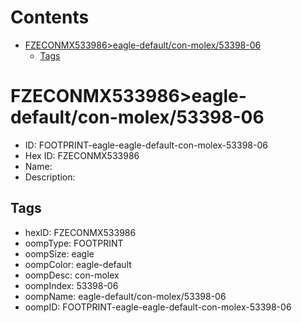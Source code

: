 



Contents
========

* [FZECONMX533986>eagle-default/con-molex/53398-06](#fzeconmx533986eagle-defaultcon-molex53398-06)
	* [Tags](#tags)

# FZECONMX533986>eagle-default/con-molex/53398-06

- ID: FOOTPRINT-eagle-eagle-default-con-molex-53398-06
- Hex ID: FZECONMX533986
- Name: 
- Description: 

## Tags

- hexID: FZECONMX533986
- oompType: FOOTPRINT
- oompSize: eagle
- oompColor: eagle-default
- oompDesc: con-molex
- oompIndex: 53398-06
- oompName: eagle-default/con-molex/53398-06
- oompID: FOOTPRINT-eagle-eagle-default-con-molex-53398-06
